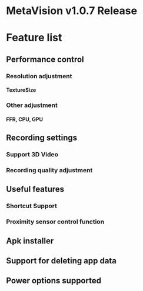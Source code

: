 MetaVision v1.0.7 Release
=============
# Feature list
## Performance control
### Resolution adjustment
#### TextureSize
### Other adjustment
#### FFR, CPU, GPU
##
## Recording settings
### Support 3D Video
### Recording quality adjustment
##
## Useful features
### Shortcut Support
### Proximity sensor control function
##
## Apk installer
##
## Support for deleting app data
##
## Power options supported
